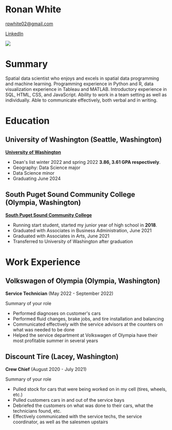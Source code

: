 # Ronan White

rpwhite02@gmail.com

[LinkedIn]

![](portrait.jpg)

# Summary

Spatial data scientist who enjoys and excels in spatial data programming and machine learning. Programming experience in Python and R, data visualization experience in Tableau and MATLAB. Introductory experience in SQL, HTML, CSS, and JavaScript. Ability to work in a team setting as well as individually. Able to communicate effectively, both verbal and in writing.


# Education

## University of Washington (Seattle, Washington)

**[University of Washington][]**

- Dean's list winter 2022 and spring 2022 **3.86, 3.61 GPA respectively**.
- Geography: Data Science major
- Data Science minor
- Graduating June 2024

## South Puget Sound Community College (Olympia, Washington)

**[South Puget Sound Community College][]**

- Running start student, started my junior year of high school in **2018**.
- Graduated with Associates in Business Administration, June 2021
- Graduated with Associates in Arts, June 2021
- Transferred to University of Washington after graduation


# Work Experience 

## Volkswagen of Olympia (Olympia, Washington)

**Service Technician** (May 2022 - September 2022)

Summary of your role

- Performed diagnoses on customer's cars
- Performed fluid changes, brake jobs, and tire installation and balancing
- Communicated effectively with the service advisors at the counters on what was needed to be done
- Helped the service department at Volkswagen of Olympia have their most profitable summer in several years

## Discount Tire (Lacey, Washington)

**Crew Chief** (August 2020 - July 2021)

Summary of your role

- Pulled stock for cars that were being worked on in my cell (tires, wheels, etc.)
- Pulled customers cars in and out of the service bays
- Debriefed the customers on what was done to their cars, what the technicians found, etc.
- Effectively communicated with the service techs, the service coordinator, as well as the salesmen upstairs

[University of Washington]: https://www.washington.edu/
[South Puget Sound Community College]: https://spscc.edu/
[LinkedIn]: linkedin.com/in/ronanwhite